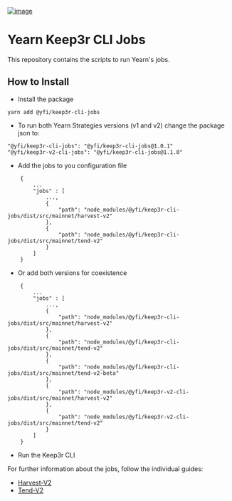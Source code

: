 [![image](https://img.shields.io/npm/v/@yfi/keep3r-cli-jobs.svg?style=flat-square)](https://www.npmjs.org/package/@yfi/keep3r-cli-jobs)

# Yearn Keep3r CLI Jobs

This repository contains the scripts to run Yearn's jobs.

## How to Install

- Install the package

`
yarn add @yfi/keep3r-cli-jobs
`

- To run both Yearn Strategies versions (v1 and v2) change the package json to:
```
"@yfi/keep3r-cli-jobs": "@yfi/keep3r-cli-jobs@1.0.1"
"@yfi/keep3r-v2-cli-jobs": "@yfi/keep3r-cli-jobs@1.1.0"
```


- Add the jobs to you configuration file

```
    {
        ...
        "jobs" : [
            ...,
            {
                "path": "node_modules/@yfi/keep3r-cli-jobs/dist/src/mainnet/harvest-v2"
            },
            {
                "path": "node_modules/@yfi/keep3r-cli-jobs/dist/src/mainnet/tend-v2"
            }
        ]
    }
```

- Or add both versions for coexistence


```
    {
        ...
        "jobs" : [
            ...,
            {
                "path": "node_modules/@yfi/keep3r-cli-jobs/dist/src/mainnet/harvest-v2"
            },
            {
                "path": "node_modules/@yfi/keep3r-cli-jobs/dist/src/mainnet/tend-v2"
            },
            {
                "path": "node_modules/@yfi/keep3r-cli-jobs/dist/src/mainnet/tend-v2-beta"
            },
            {
                "path": "node_modules/@yfi/keep3r-v2-cli-jobs/dist/src/mainnet/harvest-v2"
            },
            {
                "path": "node_modules/@yfi/keep3r-v2-cli-jobs/dist/src/mainnet/tend-v2"
            }
        ]
    }
```

- Run the Keep3r CLI


For further information about the jobs, follow the individual guides:

- [Harvest-V2](https://github.com/yearn/keep3r-cli-jobs/blob/main/src/mainnet/harvest-v2/README.md)
- [Tend-V2](https://github.com/yearn/keep3r-cli-jobs/blob/main/src/mainnet/tend-v2/README.md)
